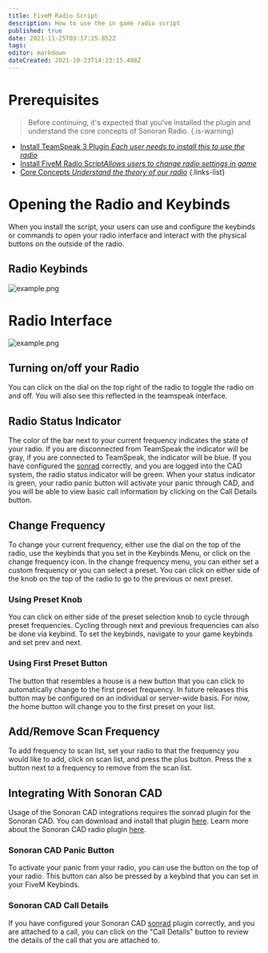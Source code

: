 ```yaml
---
title: FiveM Radio Script
description: How to use the in game radio script
published: true
date: 2021-11-25T03:17:15.852Z
tags: 
editor: markdown
dateCreated: 2021-10-23T14:23:15.408Z
---
```


# Prerequisites

> Before continuing, it's expected that you've installed the plugin and understand the core concepts of Sonoran Radio.
{.is-warning}

- [Install TeamSpeak 3 Plugin *Each user needs to install this to use the radio*](/tutorials/install-plugin)
- [Install FiveM Radio Script*Allows users to change radio settings in game*](/tutorials/in-game-radio)
- [Core Concepts *Understand the theory of our radio*](/tutorials/core-concepts)
{.links-list}

# Opening the Radio and Keybinds

When you install the script, your users can use and configure the keybinds or commands to open your radio interface and interact with the physical buttons on the outside of the radio.

## Radio Keybinds
![example.png](https://i.imgur.com/NGuXyo9.png)

# Radio Interface

![example.png](https://cdn.discordapp.com/attachments/851253011791609867/913250908622696498/SNAGHTML786d1a.png)

## Turning on/off your Radio

You can click on the dial on the top right of the radio to toggle the radio on and off. You will also see this reflected in the teamspeak interface.

## Radio Status Indicator
The color of the bar next to your current frequency indicates the state of your radio. If you are disconnected from TeamSpeak the indicator will be gray, if you are connected to TeamSpeak, the indicator will be blue. If you have configured the [sonrad](https://info.sonorancad.com/integration-plugins/integration-plugins/available-plugins/sonoran-radio-sonrad) correctly, and you are logged into the CAD system, the radio status indicator will be green. When your status indicator is green, your radio panic button will activate your panic through CAD, and you will be able to view basic call information by clicking on the Call Details button.

## Change Frequency

To change your current frequency, either use the dial on the top of the radio, use the keybinds that you set in the Keybinds Menu, or click on the change frequency icon. In the change frequency menu, you can either set a custom frequency or you can select a preset. You can click on either side of the knob on the top of the radio to go to the previous or next preset.

### Using Preset Knob
You can click on either side of the preset selection knob to cycle through preset frequencies. Cycling through next and previous frequencies can also be done via keybind. To set the keybinds, navigate to your game keybinds and set prev and next.

### Using First Preset Button
The button that resembles a house is a new button that you can click to automatically change to the first preset frequency. In future releases this button may be configured on an individual or server-wide basis. For now, the home button will change you to the first preset on your list.

## Add/Remove Scan Frequency

To add frequency to scan list, set your radio to that the frequency you would like to add, click on scan list, and press the plus button. Press the x button next to a frequency to remove from the scan list.

## Integrating With Sonoran CAD

Usage of the Sonoran CAD integrations requires the sonrad plugin for the Sonoran CAD. You can download and install that plugin [here](https://github.com/Sonoran-Software/sonoran_sonrad).
Learn more about the Sonoran CAD radio plugin [here](https://info.sonorancad.com/integration-plugins/integration-plugins/available-plugins/sonoran-radio-sonrad).

### Sonoran CAD Panic Button
To activate your panic from your radio, you can use the button on the top of your radio. This button can also be pressed by a keybind that you can set in your FiveM Keybinds.

### Sonoran CAD Call Details
If you have configured your Sonoran CAD [sonrad](https://info.sonorancad.com/integration-plugins/integration-plugins/available-plugins/sonoran-radio-sonrad) plugin correctly, and you are attached to a call, you can click on the "Call Details" button to review the details of the call that you are attached to.

